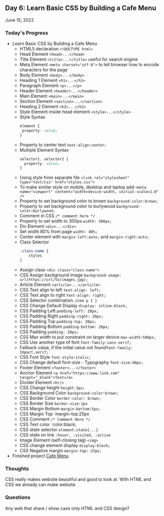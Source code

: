 ## Day 6: Learn Basic CSS by Building a Cafe Menu
June 15, 2022

### **Today's Progress**
- Learn Basic CSS by Building a Cafe Menu
	- HTML5 declaration `<!DOCTYPE html>`
	- Head Element `<head>...</head>`
	- Title Element `<title>...</title>` useful for search engine
	- Meta Element `<meta charset="utf-8">` to tell browser how to encode characters for the page
	- Body Element `<body>...</body>`
	- Heading 1 Element `<h1>...</h1>`
	- Paragraph Element `<p>...</p>`
	- Header Element `<header>...</header>`
	- Main Element `<main>...</main>`
	- Section Element `<section>...</section>`
	- Heading 2 Element `<h2>...</h2>`
	- Style Element inside head element `<style>...</style>`
	- Style Syntax
		```css
		element {
		 property: value;
		}
		```
	- Property to center text `text-align:center;`
	- Multiple Element Syntax
		```css
		selector1, selector2 {
		  property: value;
		}
		```
	- Using style from separate file `<link rel="stylesheet" type="text/css" href="styles.css">`
	- To make similar style on mobile, desktop and laptop add `<meta name="viewport" content="width=device-width, initial-scale=1.0" />`
	- Property to set background color to brown `background-color:brown;`
	- Property to set background color to burlywood `background-color:burlywood;`
	- Comment in CSS `/* comment here */`
	- Property to set width to 300px `width: 300px;`
	- Div Element `<div>...</div>`
	- Set width 80% from page `width: 80%;`
	- Center element with	`margin-left:auto;` and `margin-right:auto;`
	- Class Selector
		```css
		.class-name {
			styles
		}
		```
	- Assign class `<div class="class-name">`
	- CSS Assign background image `background-image: url(https://url/to/images.jpg);`
	- Article Element `<article>...</article>`
	- CSS Text align to left `text-align: left;`
	- CSS Text align to right `text-align: right;`
	- CSS Selector combination`.item p { }`
	- CSS Change Default Display `display: inline-block;`
	- CSS Padding Left `padding-left: 20px;`
	- CSS Padding Right `padding-right: 20px;`
	- CSS Padding Top `padding-top: 20px;`
	- CSS Padding Bottom `padding-bottom: 20px;`
	- CSS Padding `padding: 20px;`
	- CSS Max width to put constraint on larger device `max-width:500px;`
	- CSS Use another type of font `font-family:sans-serif;`
	- Fallback value, if the initial value not found`font-family: Impact,serif;`
	- CSS Font Style `font-style:italic;`
	- CSS Change default font-size - Typography `font-size:40px;`
	- Footer Element `<footer>...</footer>`
	- Anchor Element `<a href="https://www.link.com" target="_blank">Text</a>`
	- Divider Element `<hr/>`
	- CSS Change height `height:3px;`
	- CSS Background Color `background-color:brown;`
	- CSS Border Color `border-color: brown;`
	- CSS Border Size `border-size:1px`
	- CSS Margin Bottom `margin-bottom:5px;`
	- CSS Margin Top `margin-top:25px
	- CSS Comment `/* Comment Here */`
	- CSS Text color  `color:black;
	- CSS state selector `element:state{...}`
	- CSS state on link `:hover, :visited, :active`
	- Image Element (self-closing tag) `<img>`
	- CSS change element display `display:block;`
	- CSS Negative margin `margin-top:-25px;`
- Finished project [Cafe Menu](/projects/cafemenu)

### **Thoughts**
CSS really makes website beautiful and good to look at.
With HTML and CSS we already can make website.

### **Questions**
Any web that share / show case only HTML and CSS design?


